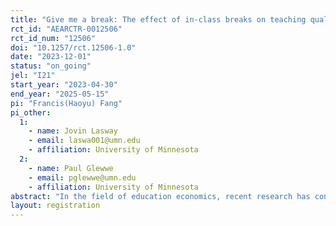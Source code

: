 ```yaml
---
title: "Give me a break: The effect of in-class breaks on teaching quality"
rct_id: "AEARCTR-0012506"
rct_id_num: "12506"
doi: "10.1257/rct.12506-1.0"
date: "2023-12-01"
status: "on_going"
jel: "I21"
start_year: "2023-04-30"
end_year: "2025-05-15"
pi: "Francis(Haoyu) Fang"
pi_other:
  1:
    - name: Jovin Lasway
    - email: laswa001@umn.edu
    - affiliation: University of Minnesota
  2:
    - name: Paul Glewwe
    - email: pglewwe@umn.edu
    - affiliation: University of Minnesota
abstract: "In the field of education economics, recent research has concentrated on school quality and teacher effectiveness, this study pivots attention to the utilization of class time, aiming to empirically assess how in-class breaks may impact student cognitive engagement and, consequently, their attendance, satisfaction, and performance in a higher education context. Employing a randomized controlled trial, we will enroll approximately 400 to 500 students from the Principles of Microeconomics courses at the University of Minnesota, Twin Cities. Participants will be randomly assigned to receive a structured in-class break of 5-8 minutes. The primary outcomes will be evaluated through final exam scores, attendance records, and student questionnaires developed to measure course satisfaction levels. This research aims to contribute to the current literature by exploring a relatively uncharted area of classroom management, potentially highlighting an additional tool for educators to foster a more conducive learning environment."
layout: registration
---
```


